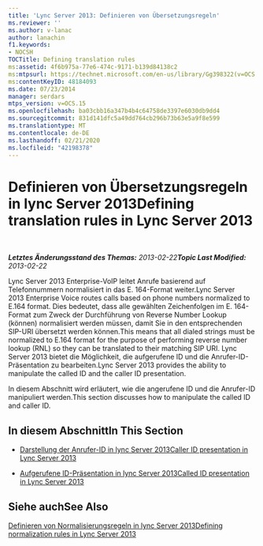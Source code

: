 ```yaml
---
title: 'Lync Server 2013: Definieren von Übersetzungsregeln'
ms.reviewer: ''
ms.author: v-lanac
author: lanachin
f1.keywords:
- NOCSH
TOCTitle: Defining translation rules
ms:assetid: 4f6b975a-77e6-474c-9171-b139d84138c2
ms:mtpsurl: https://technet.microsoft.com/en-us/library/Gg398322(v=OCS.15)
ms:contentKeyID: 48184093
ms.date: 07/23/2014
manager: serdars
mtps_version: v=OCS.15
ms.openlocfilehash: ba03cbb16a347b4b4c64758de3397e6030db9dd4
ms.sourcegitcommit: 831d141dfc5a49dd764cb296b73b63e5a9f8e599
ms.translationtype: MT
ms.contentlocale: de-DE
ms.lasthandoff: 02/21/2020
ms.locfileid: "42198378"
---
```

<div data-xmlns="http://www.w3.org/1999/xhtml">

<div class="topic" data-xmlns="http://www.w3.org/1999/xhtml" data-msxsl="urn:schemas-microsoft-com:xslt" data-cs="https://msdn.microsoft.com/">

<div data-asp="https://msdn2.microsoft.com/asp">

# <a name="defining-translation-rules-in-lync-server-2013"></a><span data-ttu-id="b5cea-102">Definieren von Übersetzungsregeln in lync Server 2013</span><span class="sxs-lookup"><span data-stu-id="b5cea-102">Defining translation rules in Lync Server 2013</span></span>

</div>

<div id="mainSection">

<div id="mainBody">

<span> </span>

<span data-ttu-id="b5cea-103">_**Letztes Änderungsstand des Themas:** 2013-02-22_</span><span class="sxs-lookup"><span data-stu-id="b5cea-103">_**Topic Last Modified:** 2013-02-22_</span></span>

<span data-ttu-id="b5cea-104">Lync Server 2013 Enterprise-VoIP leitet Anrufe basierend auf Telefonnummern normalisiert in das E. 164-Format weiter.</span><span class="sxs-lookup"><span data-stu-id="b5cea-104">Lync Server 2013 Enterprise Voice routes calls based on phone numbers normalized to E.164 format.</span></span> <span data-ttu-id="b5cea-105">Dies bedeutet, dass alle gewählten Zeichenfolgen im E. 164-Format zum Zweck der Durchführung von Reverse Number Lookup (können) normalisiert werden müssen, damit Sie in den entsprechenden SIP-URI übersetzt werden können.</span><span class="sxs-lookup"><span data-stu-id="b5cea-105">This means that all dialed strings must be normalized to E.164 format for the purpose of performing reverse number lookup (RNL) so they can be translated to their matching SIP URI.</span></span> <span data-ttu-id="b5cea-106">Lync Server 2013 bietet die Möglichkeit, die aufgerufene ID und die Anrufer-ID-Präsentation zu bearbeiten.</span><span class="sxs-lookup"><span data-stu-id="b5cea-106">Lync Server 2013 provides the ability to manipulate the called ID and the caller ID presentation.</span></span>

<span data-ttu-id="b5cea-107">In diesem Abschnitt wird erläutert, wie die angerufene ID und die Anrufer-ID manipuliert werden.</span><span class="sxs-lookup"><span data-stu-id="b5cea-107">This section discusses how to manipulate the called ID and caller ID.</span></span>

<div>

## <a name="in-this-section"></a><span data-ttu-id="b5cea-108">In diesem Abschnitt</span><span class="sxs-lookup"><span data-stu-id="b5cea-108">In This Section</span></span>

  - [<span data-ttu-id="b5cea-109">Darstellung der Anrufer-ID in lync Server 2013</span><span class="sxs-lookup"><span data-stu-id="b5cea-109">Caller ID presentation in Lync Server 2013</span></span>](lync-server-2013-caller-id-presentation.md)

  - [<span data-ttu-id="b5cea-110">Aufgerufene ID-Präsentation in lync Server 2013</span><span class="sxs-lookup"><span data-stu-id="b5cea-110">Called ID presentation in Lync Server 2013</span></span>](lync-server-2013-called-id-presentation.md)

</div>

<div>

## <a name="see-also"></a><span data-ttu-id="b5cea-111">Siehe auch</span><span class="sxs-lookup"><span data-stu-id="b5cea-111">See Also</span></span>


[<span data-ttu-id="b5cea-112">Definieren von Normalisierungsregeln in lync Server 2013</span><span class="sxs-lookup"><span data-stu-id="b5cea-112">Defining normalization rules in Lync Server 2013</span></span>](lync-server-2013-defining-normalization-rules.md)  
  

</div>

</div>

<span> </span>

</div>

</div>

</div>

